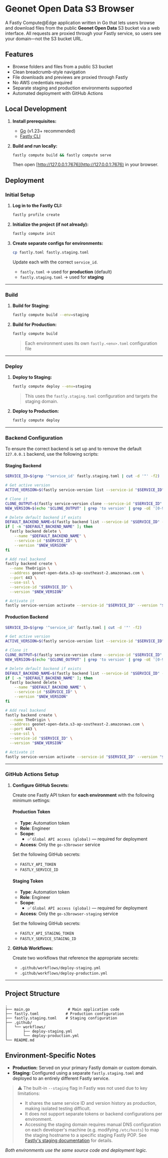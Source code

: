# Geonet Open Data S3 Browser

A Fastly Compute\@Edge application written in Go that lets users browse and download files from the public **Geonet Open Data** S3 bucket via a web interface. All requests are proxied through your Fastly service, so users see your domain—not the S3 bucket URL.

## Features

* Browse folders and files from a public S3 bucket
* Clean breadcrumb-style navigation
* File downloads and previews are proxied through Fastly
* No AWS credentials required
* Separate staging and production environments supported
* Automated deployment with GitHub Actions

## Local Development

1. **Install prerequisites:**

   * [Go](https://golang.org/dl/) (v1.23+ recommended)
   * [Fastly CLI](https://developer.fastly.com/reference/cli/)

2. **Build and run locally:**

   ```sh
   fastly compute build && fastly compute serve
   ```

   Then open [http://127.0.0.1:7676](http://127.0.0.1:7676) in your browser.

## Deployment

### Initial Setup

1. **Log in to the Fastly CLI:**

   ```sh
   fastly profile create
   ```

2. **Initialize the project (if not already):**

   ```sh
   fastly compute init
   ```

3. **Create separate configs for environments:**

   ```sh
   cp fastly.toml fastly.staging.toml
   ```

   Update each with the correct `service_id`.

   * `fastly.toml` → used for **production** (default)
   * `fastly.staging.toml` → used for **staging**

---

### Build

1. **Build for Staging:**

   ```sh
   fastly compute build --env=staging
   ```

2. **Build for Production:**

   ```sh
   fastly compute build
   ```

   > Each environment uses its own `fastly.<env>.toml` configuration file

---

### Deploy

1. **Deploy to Staging:**

   ```sh
   fastly compute deploy --env=staging
   ```

   > This uses the `fastly.staging.toml` configuration and targets the staging domain.

2. **Deploy to Production:**

   ```sh
   fastly compute deploy
   ```

---

### Backend Configuration

To ensure the correct backend is set up and to remove the default `127.0.0.1` backend, use the following scripts:

#### Staging Backend

```sh
SERVICE_ID=$(grep '^service_id' fastly.staging.toml | cut -d '"' -f2)

# Get active version
ACTIVE_VERSION=$(fastly service-version list --service-id "$SERVICE_ID" | grep 'active: true' -B 4 | grep 'Number' | head -n1 | cut -d ':' -f2 | tr -d ' ')

# Clone it
CLONE_OUTPUT=$(fastly service-version clone --service-id "$SERVICE_ID" --version "$ACTIVE_VERSION")
NEW_VERSION=$(echo "$CLONE_OUTPUT" | grep 'to version' | grep -oE '[0-9]+$')

# Delete default backend if exists
DEFAULT_BACKEND_NAME=$(fastly backend list --service-id "$SERVICE_ID" --version "$NEW_VERSION" | awk '$3 == "originless" { print $3 }')
if [ -n "$DEFAULT_BACKEND_NAME" ]; then
  fastly backend delete \
    --name "$DEFAULT_BACKEND_NAME" \
    --service-id "$SERVICE_ID" \
    --version "$NEW_VERSION"
fi

# Add real backend
fastly backend create \
  --name TheOrigin \
  --address geonet-open-data.s3-ap-southeast-2.amazonaws.com \
  --port 443 \
  --use-ssl \
  --service-id "$SERVICE_ID" \
  --version "$NEW_VERSION"

# Activate it
fastly service-version activate --service-id "$SERVICE_ID" --version "$NEW_VERSION"
```

#### Production Backend

```sh
SERVICE_ID=$(grep '^service_id' fastly.toml | cut -d '"' -f2)

# Get active version
ACTIVE_VERSION=$(fastly service-version list --service-id "$SERVICE_ID" | grep 'active: true' -B 4 | grep 'Number' | head -n1 | cut -d ':' -f2 | tr -d ' ')

# Clone it
CLONE_OUTPUT=$(fastly service-version clone --service-id "$SERVICE_ID" --version "$ACTIVE_VERSION")
NEW_VERSION=$(echo "$CLONE_OUTPUT" | grep 'to version' | grep -oE '[0-9]+$')

# Delete default backend if exists
DEFAULT_BACKEND_NAME=$(fastly backend list --service-id "$SERVICE_ID" --version "$NEW_VERSION" | awk '$3 == "originless" { print $3 }')
if [ -n "$DEFAULT_BACKEND_NAME" ]; then
  fastly backend delete \
    --name "$DEFAULT_BACKEND_NAME" \
    --service-id "$SERVICE_ID" \
    --version "$NEW_VERSION"
fi

# Add real backend
fastly backend create \
  --name TheOrigin \
  --address geonet-open-data.s3-ap-southeast-2.amazonaws.com \
  --port 443 \
  --use-ssl \
  --service-id "$SERVICE_ID" \
  --version "$NEW_VERSION"

# Activate it
fastly service-version activate --service-id "$SERVICE_ID" --version "$NEW_VERSION"
```

---

### GitHub Actions Setup

1. **Configure GitHub Secrets:**

   Create one Fastly API token for **each environment** with the following minimum settings:

   #### Production Token

   * **Type**: Automation token
   * **Role**: Engineer
   * **Scope**:
     * ✅ `Global API access (global)` — required for deployment
   * **Access**: Only the `go-s3browser` service

   Set the following GitHub secrets:

   * `FASTLY_API_TOKEN`
   * `FASTLY_SERVICE_ID`

   #### Staging Token

   * **Type**: Automation token
   * **Role**: Engineer
   * **Scope**:
     * ✅ `Global API access (global)` — required for deployment
   * **Access**: Only the `go-s3browser-staging` service

   Set the following GitHub secrets:

   * `FASTLY_API_STAGING_TOKEN`
   * `FASTLY_SERVICE_STAGING_ID`

2. **GitHub Workflows:**

   Create two workflows that reference the appropriate secrets:

   * `.github/workflows/deploy-staging.yml`
   * `.github/workflows/deploy-production.yml`

---

## Project Structure

```plaintext
.
├── main.go                 # Main application code
├── fastly.toml            # Production configuration
├── fastly.staging.toml    # Staging configuration
├── .github/
│   └── workflows/
│       ├── deploy-staging.yml
│       └── deploy-production.yml
└── README.md
```

## Environment-Specific Notes

* **Production:** Served on your primary Fastly domain or custom domain.
* **Staging:** Configured using a separate `fastly.staging.toml` and deployed to an entirely different Fastly service.

> ⚠️ The built-in `--staging` flag in Fastly was not used due to key limitations:
>
> * It shares the same service ID and version history as production, making isolated testing difficult.
> * It does not support separate tokens or backend configurations per environment.
> * Accessing the staging domain requires manual DNS configuration on each developer's machine (e.g. modifying `/etc/hosts`) to map the staging hostname to a specific staging Fastly POP. See [Fastly's staging documentation](https://docs.fastly.com/en/guides/working-with-staging#accessing-the-staging-environment) for details.

*Both environments use the same source code and deployment logic.*
